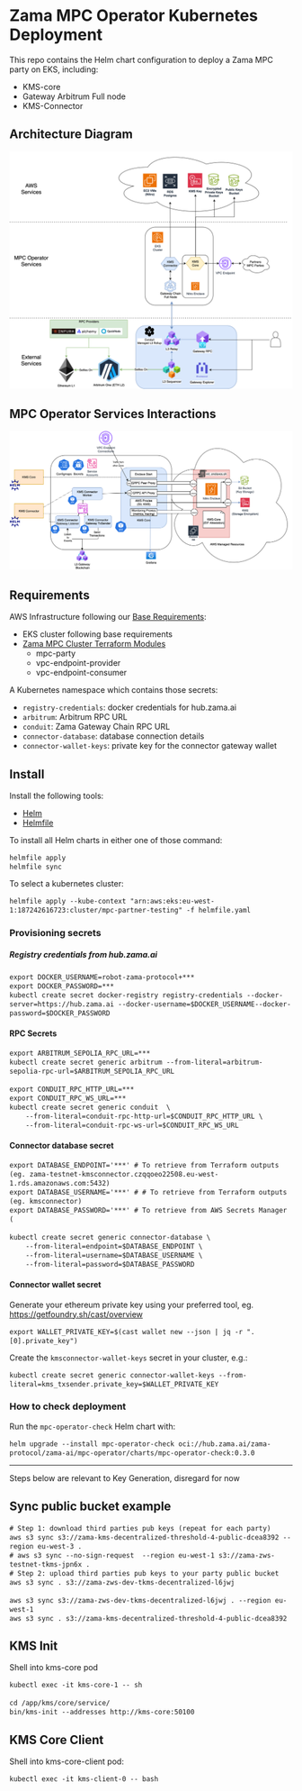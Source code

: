 # Zama MPC Operator Kubernetes Deployment

This repo contains the Helm chart configuration to deploy a Zama MPC party on EKS, including:

* KMS-core
* Gateway Arbitrum Full node
* KMS-Connector

## Architecture Diagram

![Zama MPC Infrastructure](./images/Zama_MPC_Infrastructure.drawio.png)

## MPC Operator Services Interactions

![Zama MPC Operator Services Enclave](./images/Zama_MPC_Operator_Services_Enclave.drawio.png)


## Requirements

AWS Infrastructure following our [Base Requirements](https://zama-ai.slack.com/docs/TFM7VTADR/F09AUAA9MT7):
* EKS cluster following base requirements
* [Zama MPC Cluster Terraform Modules](https://github.com/zama-ai/terraform-mpc-modules)
  * mpc-party
  * vpc-endpoint-provider
  * vpc-endpoint-consumer

A Kubernetes namespace which contains those secrets:

* `registry-credentials`: docker credentials for hub.zama.ai
* `arbitrum`: Arbitrum RPC URL
* `conduit`: Zama Gateway Chain RPC URL
* `connector-database`: database connection details
* `connector-wallet-keys`: private key for the connector gateway wallet

## Install

Install the following tools:
* [Helm](https://helm.sh/)
* [Helmfile](https://github.com/helmfile/helmfile)

To install all Helm charts in either one of those command:

    helmfile apply
    helmfile sync

To select a kubernetes cluster:

    helmfile apply --kube-context "arn:aws:eks:eu-west-1:187242616723:cluster/mpc-partner-testing" -f helmfile.yaml

### Provisioning secrets

##### Registry credentials from hub.zama.ai

    export DOCKER_USERNAME=robot-zama-protocol+***
    export DOCKER_PASSWORD=***
    kubectl create secret docker-registry registry-credentials --docker-server=https://hub.zama.ai --docker-username=$DOCKER_USERNAME--docker-password=$DOCKER_PASSWORD

####  RPC Secrets

    export ARBITRUM_SEPOLIA_RPC_URL=***
    kubectl create secret generic arbitrum --from-literal=arbitrum-sepolia-rpc-url=$ARBITRUM_SEPOLIA_RPC_URL

    export CONDUIT_RPC_HTTP_URL=***
    export CONDUIT_RPC_WS_URL=***
    kubectl create secret generic conduit  \
        --from-literal=conduit-rpc-http-url=$CONDUIT_RPC_HTTP_URL \
        --from-literal=conduit-rpc-ws-url=$CONDUIT_RPC_WS_URL

####  Connector database secret

    export DATABASE_ENDPOINT='***' # To retrieve from Terraform outputs (eg. zama-testnet-kmsconnector.czqqoeo22508.eu-west-1.rds.amazonaws.com:5432)
    export DATABASE_USERNAME='***' # # To retrieve from Terraform outputs (eg. kmsconnector)
    export DATABASE_PASSWORD='***' # To retrieve from AWS Secrets Manager (

    kubectl create secret generic connector-database \
        --from-literal=endpoint=$DATABASE_ENDPOINT \
        --from-literal=username=$DATABASE_USERNAME \
        --from-literal=password=$DATABASE_PASSWORD

#### Connector wallet secret

Generate your ethereum private key using your preferred tool, eg. https://getfoundry.sh/cast/overview

    export WALLET_PRIVATE_KEY=$(cast wallet new --json | jq -r ".[0].private_key")

Create the `kmsconnector-wallet-keys` secret in your cluster, e.g.:

    kubectl create secret generic connector-wallet-keys --from-literal=kms_txsender.private_key=$WALLET_PRIVATE_KEY

### How to check deployment

Run the `mpc-operator-check` Helm chart with:

    helm upgrade --install mpc-operator-check oci://hub.zama.ai/zama-protocol/zama-ai/mpc-operator/charts/mpc-operator-check:0.3.0

---
Steps below are relevant to Key Generation, disregard for now

## Sync public bucket example

    # Step 1: download third parties pub keys (repeat for each party)
    aws s3 sync s3://zama-kms-decentralized-threshold-4-public-dcea8392 --region eu-west-3 .
    # aws s3 sync --no-sign-request  --region eu-west-1 s3://zama-zws-testnet-tkms-jpn6x .
    # Step 2: upload third parties pub keys to your party public bucket
    aws s3 sync . s3://zama-zws-dev-tkms-decentralized-l6jwj

    aws s3 sync s3://zama-zws-dev-tkms-decentralized-l6jwj . --region eu-west-1
    aws s3 sync . s3://zama-kms-decentralized-threshold-4-public-dcea8392

## KMS Init

Shell into kms-core pod

    kubectl exec -it kms-core-1 -- sh

    cd /app/kms/core/service/
    bin/kms-init --addresses http://kms-core:50100

## KMS Core Client

Shell into kms-core-client pod:

    kubectl exec -it kms-client-0 -- bash
